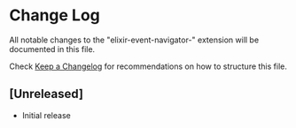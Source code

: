 # Change Log

All notable changes to the "elixir-event-navigator-" extension will be documented in this file.

Check [Keep a Changelog](http://keepachangelog.com/) for recommendations on how to structure this file.

## [Unreleased]

- Initial release